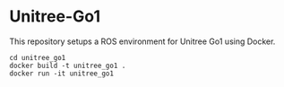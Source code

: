 # Unitree-Go1

This repository setups a ROS environment for Unitree Go1 using Docker.

```console
cd unitree_go1
docker build -t unitree_go1 .
docker run -it unitree_go1
```
